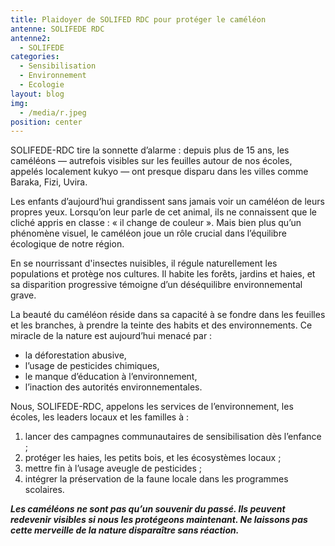 ```yaml
---
title: Plaidoyer de SOLIFED RDC pour protéger le caméléon
antenne: SOLIFEDE RDC
antenne2:
  - SOLIFEDE
categories:
  - Sensibilisation
  - Environnement
  - Ecologie
layout: blog
img:
  - /media/r.jpeg
position: center
---
```

SOLIFEDE-RDC tire la sonnette d’alarme : depuis plus de 15 ans, les caméléons — autrefois visibles sur les feuilles autour de nos écoles, appelés localement kukyo — ont presque disparu dans les villes comme Baraka, Fizi, Uvira.

Les enfants d’aujourd’hui grandissent sans jamais voir un caméléon de leurs propres yeux. Lorsqu’on leur parle de cet animal, ils ne connaissent que le cliché appris en classe : « il change de couleur ». Mais bien plus qu’un phénomène visuel, le caméléon joue un rôle crucial dans l’équilibre écologique de notre région.

En se nourrissant d'insectes nuisibles, il régule naturellement les populations et protège nos cultures. Il habite les forêts, jardins et haies, et sa disparition progressive témoigne d’un déséquilibre environnemental grave.

La beauté du caméléon réside dans sa capacité à se fondre dans les feuilles et les branches, à prendre la teinte des habits et des environnements. Ce miracle de la nature est aujourd’hui menacé par :

* la déforestation abusive,
* l’usage de pesticides chimiques,
* le manque d’éducation à l’environnement,
* l’inaction des autorités environnementales.

Nous, SOLIFEDE-RDC, appelons les services de l’environnement, les écoles, les leaders locaux et les familles à :

1. lancer des campagnes communautaires de sensibilisation dès l’enfance ;
2. protéger les haies, les petits bois, et les écosystèmes locaux ;
3. mettre fin à l’usage aveugle de pesticides ;
4. intégrer la préservation de la faune locale dans les programmes scolaires.

***Les caméléons ne sont pas qu’un souvenir du passé. Ils peuvent redevenir visibles si nous les protégeons maintenant. Ne laissons pas cette merveille de la nature disparaître sans réaction.***